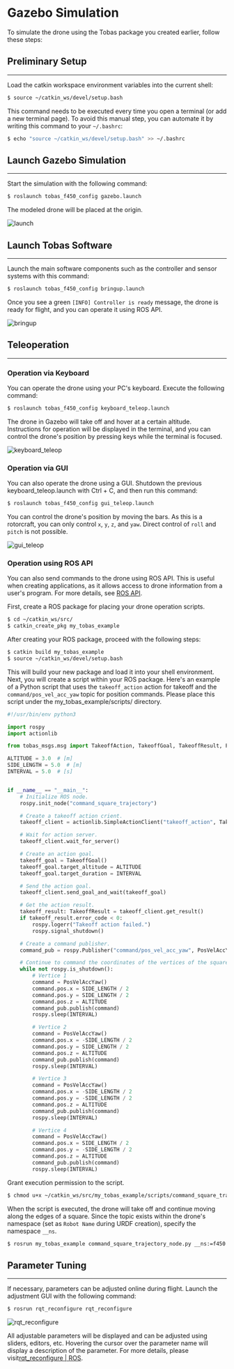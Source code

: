 # Gazebo Simulation

To simulate the drone using the Tobas package you created earlier, follow these steps:

## Preliminary Setup

---

Load the catkin workspace environment variables into the current shell:

```bash
$ source ~/catkin_ws/devel/setup.bash
```

This command needs to be executed every time you open a terminal (or add a new terminal page).
To avoid this manual step, you can automate it by writing this command to your `~/.bashrc`:

```bash
$ echo "source ~/catkin_ws/devel/setup.bash" >> ~/.bashrc
```

## Launch Gazebo Simulation

---

Start the simulation with the following command:

```bash
$ roslaunch tobas_f450_config gazebo.launch
```

The modeled drone will be placed at the origin.

![launch](resources/gazebo_simulation/launch.png)

## Launch Tobas Software

---

Launch the main software components such as the controller and sensor systems with this command:

```bash
$ roslaunch tobas_f450_config bringup.launch
```

Once you see a green `[INFO] Controller is ready` message, the drone is ready for flight, and you can operate it using ROS API.

![bringup](resources/gazebo_simulation/bringup.png)

## Teleoperation

---

### Operation via Keyboard

You can operate the drone using your PC's keyboard.
Execute the following command:

```bash
$ roslaunch tobas_f450_config keyboard_teleop.launch
```

The drone in Gazebo will take off and hover at a certain altitude.
Instructions for operation will be displayed in the terminal,
and you can control the drone's position by pressing keys while the terminal is focused.

![keyboard_teleop](resources/gazebo_simulation/keyboard_teleop.png)

### Operation via GUI

You can also operate the drone using a GUI.
Shutdown the previous keyboard_teleop.launch with Ctrl + C, and then run this command:

```bash
$ roslaunch tobas_f450_config gui_teleop.launch

```

You can control the drone's position by moving the bars.
As this is a rotorcraft, you can only control `x`, `y`, `z`, and `yaw`. Direct control of `roll` and `pitch` is not possible.

![gui_teleop](resources/gazebo_simulation/gui_teleop.png)

### Operation using ROS API

You can also send commands to the drone using ROS API.
This is useful when creating applications, as it allows access to drone information from a user's program.
For more details, see [ROS API](ros_api.md).

First, create a ROS package for placing your drone operation scripts.

```bash
$ cd ~/catkin_ws/src/
$ catkin_create_pkg my_tobas_example
```

After creating your ROS package, proceed with the following steps:

```bash
$ catkin build my_tobas_example
$ source ~/catkin_ws/devel/setup.bash
```

This will build your new package and load it into your shell environment.
Next, you will create a script within your ROS package.
Here's an example of a Python script that uses the `takeoff_action` action for takeoff
and the `command/pos_vel_acc_yaw` topic for position commands.
Please place this script under the my_tobas_example/scripts/ directory.

```python
#!/usr/bin/env python3

import rospy
import actionlib

from tobas_msgs.msg import TakeoffAction, TakeoffGoal, TakeoffResult, PosVelAccYaw

ALTITUDE = 3.0  # [m]
SIDE_LENGTH = 5.0  # [m]
INTERVAL = 5.0  # [s]


if __name__ == "__main__":
    # Initialize ROS node.
    rospy.init_node("command_square_trajectory")

    # Create a takeoff action crient.
    takeoff_client = actionlib.SimpleActionClient("takeoff_action", TakeoffAction)

    # Wait for action server.
    takeoff_client.wait_for_server()

    # Create an action goal.
    takeoff_goal = TakeoffGoal()
    takeoff_goal.target_altitude = ALTITUDE
    takeoff_goal.target_duration = INTERVAL

    # Send the action goal.
    takeoff_client.send_goal_and_wait(takeoff_goal)

    # Get the action result.
    takeoff_result: TakeoffResult = takeoff_client.get_result()
    if takeoff_result.error_code < 0:
        rospy.logerr("Takeoff action failed.")
        rospy.signal_shutdown()

    # Create a command publisher.
    command_pub = rospy.Publisher("command/pos_vel_acc_yaw", PosVelAccYaw, queue_size=1)

    # Continue to command the coordinates of the vertices of the square.
    while not rospy.is_shutdown():
        # Vertice 1
        command = PosVelAccYaw()
        command.pos.x = SIDE_LENGTH / 2
        command.pos.y = SIDE_LENGTH / 2
        command.pos.z = ALTITUDE
        command_pub.publish(command)
        rospy.sleep(INTERVAL)

        # Vertice 2
        command = PosVelAccYaw()
        command.pos.x = -SIDE_LENGTH / 2
        command.pos.y = SIDE_LENGTH / 2
        command.pos.z = ALTITUDE
        command_pub.publish(command)
        rospy.sleep(INTERVAL)

        # Vertice 3
        command = PosVelAccYaw()
        command.pos.x = -SIDE_LENGTH / 2
        command.pos.y = -SIDE_LENGTH / 2
        command.pos.z = ALTITUDE
        command_pub.publish(command)
        rospy.sleep(INTERVAL)

        # Vertice 4
        command = PosVelAccYaw()
        command.pos.x = SIDE_LENGTH / 2
        command.pos.y = -SIDE_LENGTH / 2
        command.pos.z = ALTITUDE
        command_pub.publish(command)
        rospy.sleep(INTERVAL)
```

Grant execution permission to the script.

```bash
$ chmod u+x ~/catkin_ws/src/my_tobas_example/scripts/command_square_trajectory_node.py
```

When the script is executed, the drone will take off and continue moving along the edges of a square.
Since the topic exists within the drone's namespace (set as `Robot Name` during URDF creation), specify the namespace `__ns`.

```bash
$ rosrun my_tobas_example command_square_trajectory_node.py __ns:=f450
```

## Parameter Tuning

---

If necessary, parameters can be adjusted online during flight.
Launch the adjustment GUI with the following command:

```bash
$ rosrun rqt_reconfigure rqt_reconfigure
```

![rqt_reconfigure](resources/gazebo_simulation/rqt_reconfigure.png)

All adjustable parameters will be displayed and can be adjusted using sliders, editors, etc.
Hovering the cursor over the parameter name will display a description of the parameter.
For more details, please visit<a href=https://wiki.ros.org/rqt_reconfigure>rqt_reconfigure | ROS</a>.
